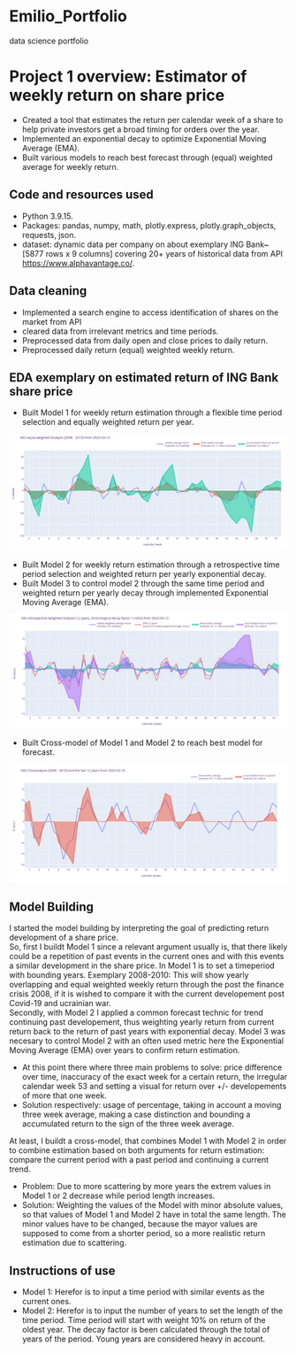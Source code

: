 # Emilio_Portfolio
data science portfolio
# Project 1 overview: Estimator of weekly return on share price
* Created a tool that estimates the return per calendar week of a share to help private investors get a broad timing for orders over the year.
* Implemented an exponential decay to optimize Exponential Moving Average (EMA).
* Built various models to reach best forecast through (equal) weighted average for weekly return.

## Code and resources used
* Python 3.9.15.
* Packages: pandas, numpy, math, plotly.express, plotly.graph_objects, requests, json.
* dataset: dynamic data per company on about exemplary ING Bank~[5877 rows x 9 columns] covering 20+ years of historical data from API https://www.alphavantage.co/.

## Data cleaning
* Implemented a search engine to access identification of shares on the market from API 
* cleared data from irrelevant metrics and time periods.
* Preprocessed data from daily open and close prices to daily return.
* Preprocessed daily return (equal) weighted weekly return.

## EDA exemplary on estimated return of ING Bank share price
* Built Model 1 for weekly return estimation through a flexible time period selection and equally weighted return per year.

![](/Images/INGreturnanalysis20082010.jpg)

* Built Model 2 for weekly return estimation through a retrospective time period selection and weighted return per yearly exponential decay.
* Built Model 3 to control model 2 through the same time period and weighted return per yearly decay through implemented Exponential Moving Average (EMA).

![](/Images/INGretrospectivereturnanalysis12years.jpg)

* Built Cross-model of Model 1 and Model 2 to reach best model for forecast.

![](/Images/INGreturncrossanalysis2008201012years.jpg)

## Model Building
I started the model building by interpreting the goal of predicting return development of a share price. <br>
So, first I buildt Model 1 since a relevant argument usually is, that there likely could be a repetition of past events in the current ones and with this events a similar development in the share price. In Model 1 is to set a timeperiod with bounding years. Exemplary 2008-2010: This will show yearly overlapping and equal weighted weekly return through the post the finance crisis 2008, if it is wished to compare it with the current developement post Covid-19 and ucrainian war.<br>
Secondly, with Model 2 I applied a common forecast technic for trend continuing past developement, thus weighting yearly return from current return back to the return of past years with exponential decay. Model 3 was necesary to control Model 2 with an often used metric here the Exponential Moving Average (EMA) over years to confirm return estimation.

* At this point there where three main problems to solve: price difference over time, inaccuracy of the exact week for a certain return, the irregular calendar week 53 and setting a visual for return over +/- developements of more that one week.
* Solution respectively: usage of percentage, taking in account a moving three week average, making a case distinction and bounding a accumulated return to the sign of the three week average.

At least, I buildt a cross-model, that combines Model 1 with Model 2 in order to combine estimation based on both arguments for return estimation: compare the current period with a past period and continuing a current trend.
* Problem: Due to more scattering by more years the extrem values in Model 1 or 2 decrease while period length increases. 
* Solution: Weighting the values of the Model with minor absolute values, so that values of Model 1 and Model 2 have in total the same length. The minor values have to be changed, because the mayor values are supposed to come from a shorter period, so a more realistic return estimation due to scattering.
## Instructions of use
* Model 1: Herefor is to input a time period with similar events as the current ones. 
* Model 2: Herefor is to input the number of years to set the length of the time period. Time period will start with weight 10% on return of the oldest year. The decay factor is been calculated through the total of years of the period. Young years are considered heavy in account.
